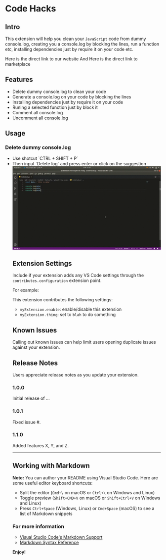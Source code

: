 # Code Hacks

## Intro

This extension will help you clean your `JavaScript` code from dummy console.log, creating you a console.log by blocking the lines, run a function etc, installing dependencies just by require it on your code etc.

Here is the direct link to our website 
And Here is the direct link to marketplace

## Features

<ul>
  <li>Delete dummy console.log to clean your code</li>
  <li>Generate a console.log on your code by blocking the lines</li>
  <li>Installing dependencies just by require it on your code</li>
  <li>Runing a selected function just by block it</li>
  <li>Comment all console.log</li>
  <li>Uncomment all console.log</li>
</ul>

## Usage

### Delete dummy console.log
  <ul>
    <li>Use shotcut `CTRL + SHIFT + P`</li> 
    <li>Then input `Delete log` and press enter or click on the suggestion</li>
  </li>
  <img src="assets/deletelog.gif" width="800" >

## Extension Settings

Include if your extension adds any VS Code settings through the `contributes.configuration` extension point.

For example:

This extension contributes the following settings:

* `myExtension.enable`: enable/disable this extension
* `myExtension.thing`: set to `blah` to do something

## Known Issues

Calling out known issues can help limit users opening duplicate issues against your extension.

## Release Notes

Users appreciate release notes as you update your extension.

### 1.0.0

Initial release of ...

### 1.0.1

Fixed issue #.

### 1.1.0

Added features X, Y, and Z.

-----------------------------------------------------------------------------------------------------------

## Working with Markdown

**Note:** You can author your README using Visual Studio Code.  Here are some useful editor keyboard shortcuts:

* Split the editor (`Cmd+\` on macOS or `Ctrl+\` on Windows and Linux)
* Toggle preview (`Shift+CMD+V` on macOS or `Shift+Ctrl+V` on Windows and Linux)
* Press `Ctrl+Space` (Windows, Linux) or `Cmd+Space` (macOS) to see a list of Markdown snippets

### For more information

* [Visual Studio Code's Markdown Support](http://code.visualstudio.com/docs/languages/markdown)
* [Markdown Syntax Reference](https://help.github.com/articles/markdown-basics/)

**Enjoy!**
